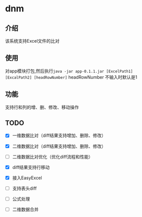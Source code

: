 # dnm

## 介绍

该系统支持Excel文件的比对

## 使用

对app模块打包,然后执行`java -jar app-0.1.1.jar [ExcelPath1] [ExcalPath2] [headRowNumber]`
headRowNumber 不输入时默认是1

## 功能

支持行和列的增、删、修改、移动操作

## TODO

 - [x] 一维数据比对（diff结果支持增加、删除、修改）
 - [x] 二维数据比对（diff结果支持增加、删除、修改）
 - [ ] 二维数据比对优化（优化diff流程和性能） 
 - [x] diff结果支持行移动
 - [x] 接入EasyExcel
 - [ ] 支持表头diff
 - [ ] 公式处理
 - [ ] 二维数据合并
 
